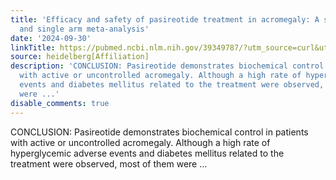 ```yaml
---
title: 'Efficacy and safety of pasireotide treatment in acromegaly: A systematic review
  and single arm meta-analysis'
date: '2024-09-30'
linkTitle: https://pubmed.ncbi.nlm.nih.gov/39349787/?utm_source=curl&utm_medium=rss&utm_campaign=pubmed-2&utm_content=1FakS-2QOkCT8HsMOQP1bCRQ4YzyumYOmxmF0moLsQ3dFB1E9V&fc=20220326224207&ff=20241001183409&v=2.18.0.post9+e462414
source: heidelberg[Affiliation]
description: 'CONCLUSION: Pasireotide demonstrates biochemical control in patients
  with active or uncontrolled acromegaly. Although a high rate of hyperglycemic adverse
  events and diabetes mellitus related to the treatment were observed, most of them
  were ...'
disable_comments: true
---
```

CONCLUSION: Pasireotide demonstrates biochemical control in patients with active or uncontrolled acromegaly. Although a high rate of hyperglycemic adverse events and diabetes mellitus related to the treatment were observed, most of them were ...